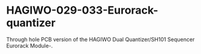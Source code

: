 # HAGIWO-029-033-Eurorack-quantizer
Through hole PCB version of the HAGIWO Dual Quantizer/SH101 Sequencer Eurorack Module-.
